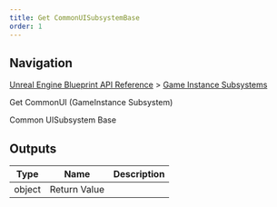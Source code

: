 ```yaml
---
title: Get CommonUISubsystemBase
order: 1
---
```

## Navigation

[Unreal Engine Blueprint API Reference](https://dev.epicgames.com/documentation/en-us/unreal-engine/BlueprintAPI) > [Game Instance Subsystems](https://dev.epicgames.com/documentation/en-us/unreal-engine/BlueprintAPI/GameInstanceSubsystems)

Get CommonUI (GameInstance Subsystem)

Common UISubsystem Base

## Outputs

| Type | Name | Description |
| --- | --- | --- |
| object | Return Value |  |
